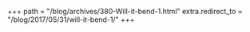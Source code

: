 +++
path = "/blog/archives/380-Will-it-bend-1.html"
extra.redirect_to = "/blog/2017/05/31/will-it-bend-1/"
+++
